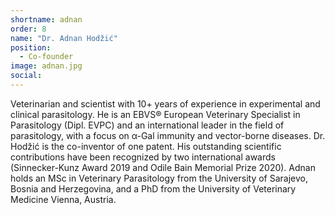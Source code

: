 ```yaml
---
shortname: adnan
order: 8
name: "Dr. Adnan Hodžić"
position: 
  - Co-founder
image: adnan.jpg
social:
---
```

Veterinarian and scientist with 10+ years of experience in experimental and clinical parasitology. He is an EBVS® European Veterinary Specialist in Parasitology (Dipl. EVPC) and an international leader in the field of parasitology, with a focus on α-Gal immunity and vector-borne diseases. Dr. Hodžić is the co-inventor of one patent. His outstanding scientific contributions have been recognized by two international awards (Sinnecker-Kunz Award 2019 and Odile Bain Memorial Prize 2020). Adnan holds an MSc in Veterinary Parasitology from the University of Sarajevo, Bosnia and Herzegovina, and a PhD from the University of Veterinary Medicine Vienna, Austria.